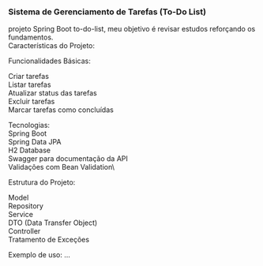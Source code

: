 ### Sistema de Gerenciamento de Tarefas (To-Do List)
projeto Spring Boot to-do-list, meu objetivo é revisar estudos reforçando os fundamentos.\
Características do Projeto:

Funcionalidades Básicas:


Criar tarefas\
Listar tarefas\
Atualizar status das tarefas\
Excluir tarefas\
Marcar tarefas como concluídas


Tecnologias:
\
Spring Boot\
Spring Data JPA\
H2 Database\
Swagger para documentação da API\
Validações com Bean Validation\

Estrutura do Projeto:

Model\
Repository\
Service\
DTO (Data Transfer Object)\
Controller\
Tratamento de Exceções

Exemplo de uso:
...
